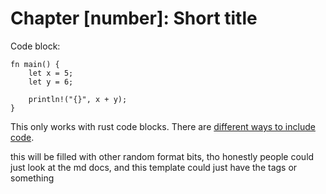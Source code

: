 # Chapter [number]: Short title

Code block:
<!-- the ignore means it cant be run -->
```rust,ignore 
fn main() {
    let x = 5;
    let y = 6;

    println!("{}", x + y);
}
```

This only works with rust code blocks. There are [different ways to include code](https://books.irust.net/read/mdbook-guide/en-us/guide/reading.html).

this will be filled with other random format bits, tho honestly people could just look at the md docs, and this template could just have the tags or something